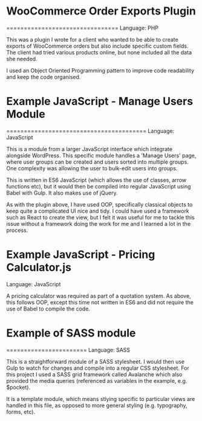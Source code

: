 # WooCommerce Order Exports Plugin
================================
Language: PHP

This was a plugin I wrote for a client who wanted to be able to create exports of WooCommerce orders but also include specific custom fields. The client had tried various products online, but none included all the data she needed.

I used an Object Oriented Programming pattern to improve code readability and keep the code organised.

# Example JavaScript - Manage Users Module
========================================
Language: JavaScript

This is a module from a larger JavaScript interface which integrate alongside WordPress. This specific module handles a 'Manage Users' page, where user groups can be created and users sorted into multiple groups. One complexity was allowing the user to bulk-edit users into groups.

This is written in ES6 JavaScript (which allows the use of classes, arrow functions etc), but it would then be compiled into regular JavaScript using Babel with Gulp. It also makes use of jQuery.

As with the plugin above, I have used OOP, specifically classical objects to keep quite a complicated UI nice and tidy. I could have used a framework such as React to create the view, but I felt it was useful for me to tackle this issue without a framework doing the work for me and I learned a lot in the process. 

Example JavaScript - Pricing Calculator.js
========================================
Language: JavaScript

A pricing calculator was required as part of a quotation system. As above, this follows OOP, except this time not written in ES6 and did not require the use of Babel to compile the code.

# Example of SASS module
=======================
Language: SASS

This is a straightforward module of a SASS stylesheet. I would then use Gulp to watch for changes and compile into a regular CSS stylesheet. For this project I used a SASS grid framework called Avalanche which also provided the media queries (referenced as variables in the example, e.g. $pocket).

It is a template module, which means stlying specific to particular views are handled in this file, as opposed to more general styling (e.g. typography, forms, etc).
